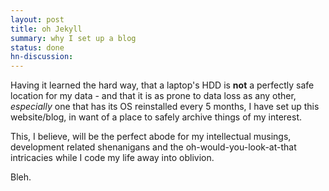 ```yaml
---
layout: post
title: oh Jekyll
summary: why I set up a blog
status: done
hn-discussion:
---
```


Having it learned the hard way, that a laptop's HDD is **not** a perfectly safe location for my data - and that it is as prone to data loss as any other, *especially* one that has its OS reinstalled every 5 months, I have set up this website/blog, in want of a place to safely archive things of my interest.

This, I believe, will be the perfect abode for my intellectual musings, development related shenanigans and the oh-would-you-look-at-that intricacies while I code my life away into oblivion.

Bleh.
